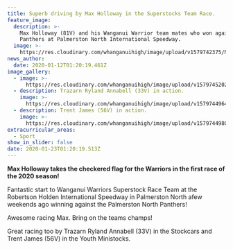 ```yaml
---
title: Superb driving by Max Holloway in the Superstocks Team Race.
feature_image:
  description: >-
    Max Holloway (81V) and his Wanganui Warrior team mates who won against the
    Panthers at Palmerston North International Speedway.
  image: >-
    https://res.cloudinary.com/whanganuihigh/image/upload/v1579742375/News/Max_Holloway_Driving_for_WU_Warriors.win_v_PN_Panthers.12_Jan_2020.jpg
news_author:
  date: 2020-01-12T01:20:19.461Z
image_gallery:
  - image: >-
      https://res.cloudinary.com/whanganuihigh/image/upload/v1579745202/News/WU_Warriors_sign.png
  - description: Trazarn Ryland Annabell (33V) in action.
    image: >-
      https://res.cloudinary.com/whanganuihigh/image/upload/v1579744964/News/Trazarn_Ryland_Annabell.jpg
  - description: Trent James (56V) in action.
    image: >-
      https://res.cloudinary.com/whanganuihigh/image/upload/v1579744980/News/Trent_James_56v.png
extracurricular_areas:
  - Sport
show_in_slider: false
date: 2020-01-23T01:20:19.513Z
---
```

**Max Holloway takes the checkered flag for the Warriors in the first race of the 2020 season!**

Fantastic start to Wanganui Warriors Superstock Race Team at the Robertson Holden International Speedway in Palmerston North afew weekends ago winning against the Palmerston North Panthers!

Awesome racing Max. Bring on the teams champs!

Great racing too by Trazarn Ryland Annabell (33V) in the Stockcars and Trent James (56V) in the Youth Ministocks.
